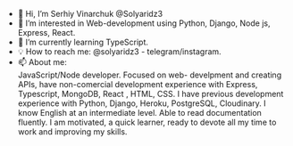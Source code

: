 - 👋 Hi, I’m Serhiy Vinarchuk @Solyaridz3
- 👀 I’m interested in Web-development using Python, Django, Node js, Express, React.
- 🌱 I’m currently learning TypeScript.
- 💡 How to reach me: @solyaridz3 - telegram/instagram.
- 📫 About me:<br/>
JavaScript/Node developer. Focused on web- develpment and creating APIs, have non-comercial development experience with
Express, Typescript, MongoDB, React , HTML, CSS. I have previous development experience with Python, Django, Heroku, PostgreSQL, Cloudinary. I know English at an intermediate level. Able to read documentation fluently. I am motivated, a quick learner, ready to devote all my time to work and improving my skills.
<!---
Solyaridz3/Solyaridz3 is a ✨ special ✨ repository because its `README.md` (this file) appears on your GitHub profile.
You can click the Preview link to take a look at your changes.
--->
